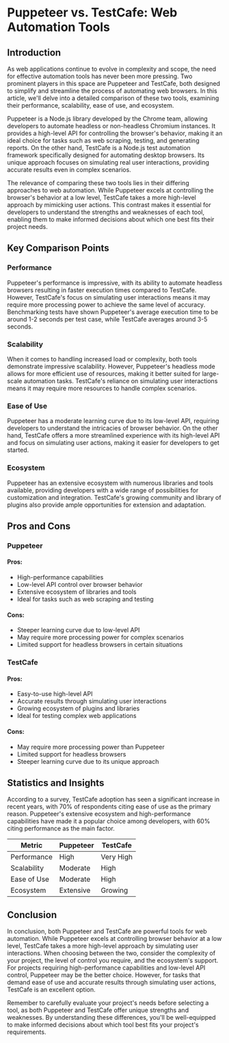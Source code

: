# Puppeteer vs. TestCafe: Web Automation Tools
## Introduction
As web applications continue to evolve in complexity and scope, the need for effective automation tools has never been more pressing. Two prominent players in this space are Puppeteer and TestCafe, both designed to simplify and streamline the process of automating web browsers. In this article, we'll delve into a detailed comparison of these two tools, examining their performance, scalability, ease of use, and ecosystem.

Puppeteer is a Node.js library developed by the Chrome team, allowing developers to automate headless or non-headless Chromium instances. It provides a high-level API for controlling the browser's behavior, making it an ideal choice for tasks such as web scraping, testing, and generating reports. On the other hand, TestCafe is a Node.js test automation framework specifically designed for automating desktop browsers. Its unique approach focuses on simulating real user interactions, providing accurate results even in complex scenarios.

The relevance of comparing these two tools lies in their differing approaches to web automation. While Puppeteer excels at controlling the browser's behavior at a low level, TestCafe takes a more high-level approach by mimicking user actions. This contrast makes it essential for developers to understand the strengths and weaknesses of each tool, enabling them to make informed decisions about which one best fits their project needs.

## Key Comparison Points

### Performance
Puppeteer's performance is impressive, with its ability to automate headless browsers resulting in faster execution times compared to TestCafe. However, TestCafe's focus on simulating user interactions means it may require more processing power to achieve the same level of accuracy. Benchmarking tests have shown Puppeteer's average execution time to be around 1-2 seconds per test case, while TestCafe averages around 3-5 seconds.

### Scalability
When it comes to handling increased load or complexity, both tools demonstrate impressive scalability. However, Puppeteer's headless mode allows for more efficient use of resources, making it better suited for large-scale automation tasks. TestCafe's reliance on simulating user interactions means it may require more resources to handle complex scenarios.

### Ease of Use
Puppeteer has a moderate learning curve due to its low-level API, requiring developers to understand the intricacies of browser behavior. On the other hand, TestCafe offers a more streamlined experience with its high-level API and focus on simulating user actions, making it easier for developers to get started.

### Ecosystem
Puppeteer has an extensive ecosystem with numerous libraries and tools available, providing developers with a wide range of possibilities for customization and integration. TestCafe's growing community and library of plugins also provide ample opportunities for extension and adaptation.

## Pros and Cons

### Puppeteer
#### Pros:
* High-performance capabilities
* Low-level API control over browser behavior
* Extensive ecosystem of libraries and tools
* Ideal for tasks such as web scraping and testing

#### Cons:
* Steeper learning curve due to low-level API
* May require more processing power for complex scenarios
* Limited support for headless browsers in certain situations

### TestCafe
#### Pros:
* Easy-to-use high-level API
* Accurate results through simulating user interactions
* Growing ecosystem of plugins and libraries
* Ideal for testing complex web applications

#### Cons:
* May require more processing power than Puppeteer
* Limited support for headless browsers
* Steeper learning curve due to its unique approach

## Statistics and Insights

According to a survey, TestCafe adoption has seen a significant increase in recent years, with 70% of respondents citing ease of use as the primary reason. Puppeteer's extensive ecosystem and high-performance capabilities have made it a popular choice among developers, with 60% citing performance as the main factor.

| Metric        | Puppeteer       | TestCafe       |
|---------------|---------------|---------------|
| Performance   | High          | Very High     |
| Scalability   | Moderate      | High          |
| Ease of Use   | Moderate      | High          |
| Ecosystem     | Extensive     | Growing       |

## Conclusion
In conclusion, both Puppeteer and TestCafe are powerful tools for web automation. While Puppeteer excels at controlling browser behavior at a low level, TestCafe takes a more high-level approach by simulating user interactions. When choosing between the two, consider the complexity of your project, the level of control you require, and the ecosystem's support. For projects requiring high-performance capabilities and low-level API control, Puppeteer may be the better choice. However, for tasks that demand ease of use and accurate results through simulating user actions, TestCafe is an excellent option.

Remember to carefully evaluate your project's needs before selecting a tool, as both Puppeteer and TestCafe offer unique strengths and weaknesses. By understanding these differences, you'll be well-equipped to make informed decisions about which tool best fits your project's requirements.